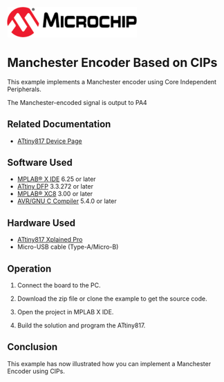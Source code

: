 <!-- Please do not change this html logo with link -->
<a href="https://www.microchip.com" rel="nofollow"><img src="images/microchip.png" alt="MCHP" width="300"/></a>

# Manchester Encoder Based on CIPs

This example implements a Manchester encoder using Core Independent Peripherals.

The Manchester-encoded signal is output to PA4

## Related Documentation
- [ATtiny817 Device Page](https://www.microchip.com/wwwproducts/en/ATTINY817)

## Software Used

- [MPLAB® X IDE](http://www.microchip.com/mplab/mplab-x-ide) 6.25 or later
- [ATtiny DFP](http://packs.download.atmel.com/) 3.3.272 or later
- [MPLAB® XC8](http://www.microchip.com/mplab/compilers) 3.00 or later
- [AVR/GNU C Compiler](https://www.microchip.com/mplab/avr-support/avr-and-arm-toolchains-c-compilers) 5.4.0 or later


## Hardware Used

- [ATtiny817 Xplained Pro](https://www.microchip.com/DevelopmentTools/ProductDetails/attiny817-xpro)
- Micro-USB cable (Type-A/Micro-B)


## Operation

1. Connect the board to the PC.

2. Download the zip file or clone the example to get the source code.

3. Open the project in MPLAB X IDE.

4. Build the solution and program the ATtiny817.

## Conclusion

This example has now illustrated how you can implement a Manchester Encoder using CIPs.
